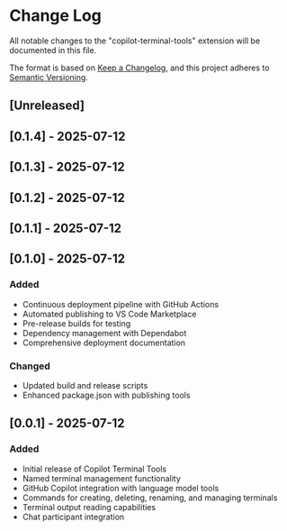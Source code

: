# Change Log

All notable changes to the "copilot-terminal-tools" extension will be documented in this file.

The format is based on [Keep a Changelog](http://keepachangelog.com/), and this project adheres to [Semantic Versioning](https://semver.org/).

## [Unreleased]

## [0.1.4] - 2025-07-12

## [0.1.3] - 2025-07-12

## [0.1.2] - 2025-07-12

## [0.1.1] - 2025-07-12

## [0.1.0] - 2025-07-12

### Added
- Continuous deployment pipeline with GitHub Actions
- Automated publishing to VS Code Marketplace
- Pre-release builds for testing
- Dependency management with Dependabot
- Comprehensive deployment documentation

### Changed
- Updated build and release scripts
- Enhanced package.json with publishing tools

## [0.0.1] - 2025-07-12

### Added
- Initial release of Copilot Terminal Tools
- Named terminal management functionality
- GitHub Copilot integration with language model tools
- Commands for creating, deleting, renaming, and managing terminals
- Terminal output reading capabilities
- Chat participant integration